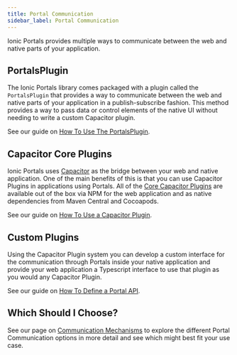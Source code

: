 ```yaml
---
title: Portal Communication
sidebar_label: Portal Communication
---
```


Ionic Portals provides multiple ways to communicate between the web and native parts of your application.

## PortalsPlugin

The Ionic Portals library comes packaged with a plugin called the `PortalsPlugin` that provides a way to communicate between the web and native parts of your application in a publish-subscribe fashion. This method provides a way to pass data or control elements of the native UI without needing to write a custom Capacitor plugin.

See our guide on [How To Use The PortalsPlugin](./).

## Capacitor Core Plugins

Ionic Portals uses [Capacitor](https://capacitorjs.com) as the bridge between your web and native application. One of the main benefits of this is that you can use Capacitor Plugins in applications using Portals. All of the [Core Capacitor Plugins](https://capacitorjs.com/docs/apis) are available out of the box via NPM for the web application and as native dependencies from Maven Central and Cocoapods.

See our guide on [How To Use a Capacitor Plugin](./).

## Custom Plugins

Using the Capacitor Plugin system you can develop a custom interface for the communication through Portals inside your native application and provide your web application a Typescript interface to use that plugin as you would any Capacitor Plugin.

See our guide on [How To Define a Portal API](./).

## Which Should I Choose?

See our page on [Communication Mechanisms](./choosing-a-communication) to explore the different Portal Communication options in more detail and see which might best fit your use case.
